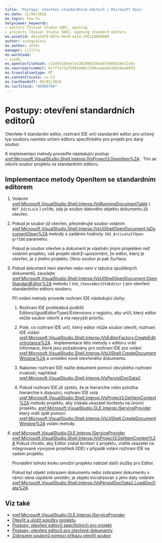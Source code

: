 ```yaml
---
title: 'Postupy: otevření standardních editorů | Microsoft Docs'
ms.date: 11/04/2016
ms.topic: how-to
helpviewer_keywords:
- editors [Visual Studio SDK], opening
- projects [Visual Studio SDK], opening standard editors
ms.assetid: d5ce10f9-047a-4b74-aa1d-295128898b89
author: acangialosi
ms.author: anthc
manager: jillfra
ms.workload:
- vssdk
ms.openlocfilehash: c12e831654e7e138289d33b6e6f0409328e22c8c
ms.sourcegitcommit: 6cfffa72af599a9d667249caaaa411bb28ea69fd
ms.translationtype: MT
ms.contentlocale: cs-CZ
ms.lasthandoff: 09/02/2020
ms.locfileid: "85905794"
---
```

# <a name="how-to-open-standard-editors"></a>Postupy: otevření standardních editorů
Otevřete-li standardní editor, rozhraní IDE určí standardní editor pro určený typ souboru namísto určení editoru specifického pro projekt pro daný soubor.

 K implementaci metody proveďte následující postup <xref:Microsoft.VisualStudio.Shell.Interop.IVsProject3.OpenItem%2A> . Tím se otevře soubor projektu ve standardním editoru.

## <a name="to-implement-the-openitem-method-with-a-standard-editor"></a>Implementace metody OpenItem se standardním editorem

1. Voláním <xref:Microsoft.VisualStudio.Shell.Interop.IVsRunningDocumentTable> ( `RDT_EditLock` ) určíte, zda je soubor datového objektu dokumentu již otevřen.

2. Pokud je soubor již otevřen, přesměrujte soubor voláním <xref:Microsoft.VisualStudio.Shell.Interop.IVsUIShellOpenDocument.IsDocumentOpen%2A> metody a zadáním hodnoty `IDO_ActivateIfOpen` `grfIDO` parametru.

     Pokud je soubor otevřen a dokument je vlastněn jiným projektem než voláním projektu, váš projekt obdrží upozornění, že editor, který je otevřen, je z jiného projektu. Okno soubor je pak Surface.

3. Pokud dokument není otevřen nebo není v tabulce spuštěných dokumentů, zavolejte <xref:Microsoft.VisualStudio.Shell.Interop.IVsUIShellOpenDocument.OpenStandardEditor%2A> metodu ( `OSE_ChooseBestStdEditor` ) pro otevření standardního editoru souboru.

     Při volání metody provede rozhraní IDE následující úlohy:

    1. Rozhraní IDE prohledává podklíč Editors/{guidEditorType}/Extensions v registru, aby určil, který editor může soubor otevřít a má nejvyšší prioritu.

    2. Poté, co rozhraní IDE určí, který editor může soubor otevřít, rozhraní IDE volání <xref:Microsoft.VisualStudio.Shell.Interop.IVsEditorFactory.CreateEditorInstance%2A> . Implementace této metody v editoru vrátí informace, které jsou požadovány pro rozhraní IDE pro volání <xref:Microsoft.VisualStudio.Shell.Interop.IVsUIShell.CreateDocumentWindow%2A> a umístění nově otevřeného dokumentu.

    3. Nakonec rozhraní IDE načte dokument pomocí obvyklého rozhraní trvalosti, například <xref:Microsoft.VisualStudio.Shell.Interop.IVsPersistDocData2> .

    4. Pokud rozhraní IDE již zjistilo, že je hierarchie nebo položka hierarchie k dispozici, rozhraní IDE volá <xref:Microsoft.VisualStudio.Shell.Interop.IVsProject3.GetItemContext%2A> metodu projektu, aby získala ukazatel kontextu na úrovni projektu, <xref:Microsoft.VisualStudio.OLE.Interop.IServiceProvider> který vrátí zpět pomocí <xref:Microsoft.VisualStudio.Shell.Interop.IVsUIShell.CreateDocumentWindow%2A> volání metody.

4. <xref:Microsoft.VisualStudio.OLE.Interop.IServiceProvider> <xref:Microsoft.VisualStudio.Shell.Interop.IVsProject3.GetItemContext%2A> Pokud chcete, aby Editor získal kontext z projektu, vraťte ukazatel na integrované vývojové prostředí (IDE) v případě volání rozhraní IDE na vašem projektu.

     Provádění tohoto kroku umožní projektu nabízet další služby pro Editor.

     Pokud byl objekt zobrazení dokumentu nebo zobrazení dokumentu v rámci okna úspěšně umístěn, je objekt inicializován s jeho daty voláním <xref:Microsoft.VisualStudio.Shell.Interop.IVsPersistDocData2.LoadDocData%2A> .

## <a name="see-also"></a>Viz také
- <xref:Microsoft.VisualStudio.OLE.Interop.IServiceProvider>
- [Otevřít a uložit položky projektu](../extensibility/internals/opening-and-saving-project-items.md)
- [Postupy: otevření editorů specifických pro projekt](../extensibility/how-to-open-project-specific-editors.md)
- [Postupy: otevření editorů pro otevřené dokumenty](../extensibility/how-to-open-editors-for-open-documents.md)
- [Zobrazení souborů pomocí příkazu otevřít soubor](../extensibility/internals/displaying-files-by-using-the-open-file-command.md)
